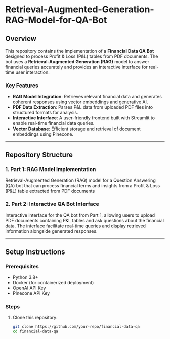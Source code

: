 # Retrieval-Augmented-Generation-RAG-Model-for-QA-Bot

## Overview
This repository contains the implementation of a **Financial Data QA Bot** designed to process Profit & Loss (P&L) tables from PDF documents. The bot uses a **Retrieval-Augmented Generation (RAG)** model to answer financial queries accurately and provides an interactive interface for real-time user interaction.

### Key Features
- **RAG Model Integration**: Retrieves relevant financial data and generates coherent responses using vector embeddings and generative AI.
- **PDF Data Extraction**: Parses P&L data from uploaded PDF files into structured formats for analysis.
- **Interactive Interface**: A user-friendly frontend built with Streamlit to enable real-time financial data queries.
- **Vector Database**: Efficient storage and retrieval of document embeddings using Pinecone.

---

## Repository Structure
### 1. Part 1: RAG Model Implementation
Retrieval-Augmented Generation (RAG) model for a Question Answering (QA) bot that can process financial terms and insights from a Profit & Loss (P&L) table extracted from PDF documents


### 2. Part 2: Interactive QA Bot Interface
Interactive interface for the QA bot from Part 1, allowing users to upload PDF documents containing P&L tables and ask questions about the financial data. The interface  facilitate real-time queries and display retrieved information alongside generated responses.

---

## Setup Instructions
### Prerequisites
- Python 3.8+
- Docker (for containerized deployment)
- OpenAI API Key
- Pinecone API Key

### Steps
1. Clone this repository:
   ```bash
   git clone https://github.com/your-repo/financial-data-qa
   cd financial-data-qa

